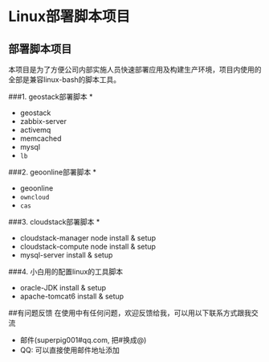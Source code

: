 # Linux部署脚本项目

## 部署脚本项目
本项目是为了方便公司内部实施人员快速部署应用及构建生产环境，项目内使用的全部是兼容linux-bash的脚本工具。

###1. geostack部署脚本
* 
 * geostack
  * zabbix-server
  * activemq
  * memcached
  * mysql
  * `lb`

###2. geoonline部署脚本
*
  * geoonline
  * `owncloud`
  * `cas`

###3. cloudstack部署脚本
*  
  * cloudstack-manager node install & setup
  * cloudstack-compute node install & setup
  * mysql-server install & setup

###4. 小白用的配置linux的工具脚本
  * oracle-JDK install & setup
  * apache-tomcat6 install & setup
  
##有问题反馈
在使用中有任何问题，欢迎反馈给我，可以用以下联系方式跟我交流

* 邮件(superpig001#qq.com, 把#换成@)
* QQ: 可以直接使用邮件地址添加

